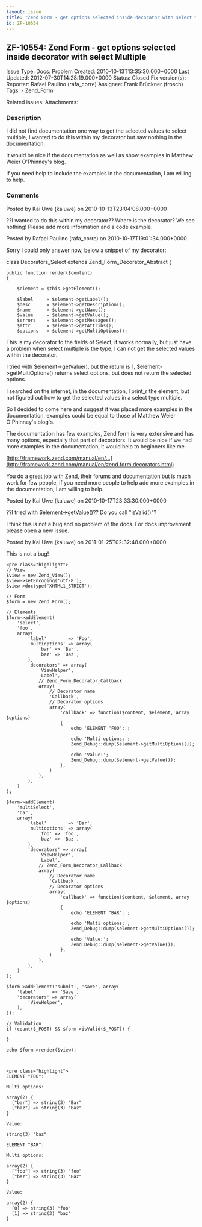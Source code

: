 ```yaml
---
layout: issue
title: "Zend Form - get options selected inside decorator with select Multiple"
id: ZF-10554
---
```


ZF-10554: Zend Form - get options selected inside decorator with select Multiple
--------------------------------------------------------------------------------

 Issue Type: Docs: Problem Created: 2010-10-13T13:35:30.000+0000 Last Updated: 2012-07-30T14:28:19.000+0000 Status: Closed Fix version(s): 
 Reporter:  Rafael Paulino (rafa\_corre)  Assignee:  Frank Brückner (frosch)  Tags: - Zend\_Form
 
 Related issues: 
 Attachments: 
### Description

I did not find documentation one way to get the selected values to select multiple, I wanted to do this within my decorator but saw nothing in the documentation.

It would be nice if the documentation as well as show examples in Matthew Weier O'Phinney's blog.

If you need help to include the examples in the documentation, I am willing to help.

 

 

### Comments

Posted by Kai Uwe (kaiuwe) on 2010-10-13T23:04:08.000+0000

??I wanted to do this within my decorator?? Where is the decorator? We see nothing! Please add more information and a code example.

 

 

Posted by Rafael Paulino (rafa\_corre) on 2010-10-17T19:01:34.000+0000

Sorry I could only answer now, below a snippet of my decorator:

class Decorators\_Select extends Zend\_Form\_Decorator\_Abstract {

 
    public function render($content)
    {
    
        $element = $this->getElement();
    
        $label     = $element->getLabel(); 
        $desc      = $element->getDescription(); 
        $name      = $element->getName(); 
        $value     = $element->getValue(); 
        $errors    = $element->getMessages(); 
        $attr      = $element->getAttribs(); 
        $options   = $element->getMultiOptions(); 


This is my decorator to the fields of Select, it works normally, but just have a problem when select multiple is the type, I can not get the selected values within the decorator.

I tried with $element->getValue(), but the return is 1, $element->getMultiOptions() returns select options, but does not return the selected options.

I searched on the internet, in the documentation, I print\_r the element, but not figured out how to get the selected values in a select type multiple.

So I decided to come here and suggest it was placed more examples in the documentation, examples could be equal to those of Matthew Weier O'Phinney's blog's.

The documentation has few examples, Zend form is very extensive and has many options, especially that part of decorators. It would be nice if we had more examples in the documentation, it would help to beginners like me.

[http://framework.zend.com/manual/en/…](http://framework.zend.com/manual/en/zend.form.decorators.html)

You do a great job with Zend, their forums and documentation but is much work for few people, if you need more people to help add more examples in the documentation, I am willing to help.

 

 

Posted by Kai Uwe (kaiuwe) on 2010-10-17T23:33:30.000+0000

??I tried with $element->getValue()?? Do you call "isValid()"?

I think this is not a bug and no problem of the docs. For docs improvement please open a new issue.

 

 

Posted by Kai Uwe (kaiuwe) on 2011-01-25T02:32:48.000+0000

This is not a bug!

 
    <pre class="highlight">
    // View
    $view = new Zend_View();
    $view->setEncoding('utf-8');
    $view->doctype('XHTML1_STRICT');
    
    // Form
    $form = new Zend_Form();
    
    // Elements
    $form->addElement(
        'select',
        'foo',
        array(
            'label'        => 'Foo',
            'multioptions' => array(
                'bar' => 'Bar',
                'baz' => 'Baz',
            ),
            'decorators' => array(
                'ViewHelper',
                'Label',
                // Zend_Form_Decorator_Callback
                array(
                    // Decorator name
                    'Callback',
                    // Decorator options
                    array(
                        'callback' => function($content, $element, array $options)
                        {
                            echo 'ELEMENT "FOO":';
    
                            echo 'Multi options:';
                            Zend_Debug::dump($element->getMultiOptions());
    
                            echo 'Value:';
                            Zend_Debug::dump($element->getValue());
                        },
                    )
                ),
            ),
        )
    );
    
    $form->addElement(
        'multiSelect',
        'bar',
        array(
            'label'        => 'Bar',
            'multioptions' => array(
                'foo' => 'foo',
                'baz' => 'Baz',
            ),
            'decorators' => array(
                'ViewHelper',
                'Label',
                // Zend_Form_Decorator_Callback
                array(
                    // Decorator name
                    'Callback',
                    // Decorator options
                    array(
                        'callback' => function($content, $element, array $options)
                        {
                            echo 'ELEMENT "BAR":';
    
                            echo 'Multi options:';
                            Zend_Debug::dump($element->getMultiOptions());
    
                            echo 'Value:';
                            Zend_Debug::dump($element->getValue());
                        },
                    )
                ),
            ),
        )
    );
    
    $form->addElement('submit', 'save', array(
        'label'      => 'Save',
        'decorators' => array(
            'ViewHelper',
        ),
    ));
    
    // Validation
    if (count($_POST) && $form->isValid($_POST)) {
        
    }
    
    echo $form->render($view);


 
    <pre class="highlight">
    ELEMENT "FOO":
    
    Multi options:
    
    array(2) {
      ["bar"] => string(3) "Bar"
      ["baz"] => string(3) "Baz"
    }
    
    Value:
    
    string(3) "baz"
    
    ELEMENT "BAR":
    
    Multi options:
    
    array(2) {
      ["foo"] => string(3) "foo"
      ["baz"] => string(3) "Baz"
    }
    
    Value:
    
    array(2) {
      [0] => string(3) "foo"
      [1] => string(3) "baz"
    }


 

 